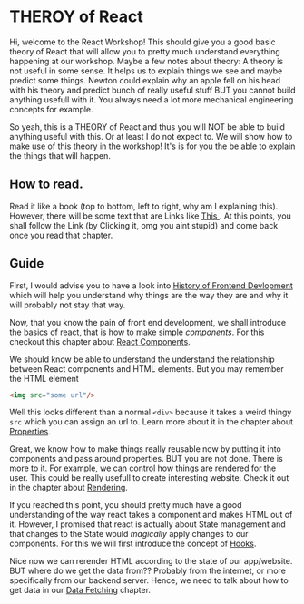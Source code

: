 # THEROY of React 

Hi, welcome to the React Workshop! This should give you a good basic theory of
React that will allow you to pretty much understand everything happening at our
workshop. Maybe a few notes about theory: A theory is not useful in some sense.
It helps us to explain things we see and maybe predict some things. Newton could
explain why an apple fell on his head with his theory and predict bunch of
really useful stuff BUT you cannot build anything usefull with it. You always
need a lot more mechanical engineering concepts for example.

So yeah, this is a THEORY of React and thus you will NOT be able to build
anything useful with this. Or at least I do not expect to. We will show how to
make use of this theory in the workshop! It's is for you the be able to explain
the things that will happen.

## How to read.

Read it like a book (top to bottom, left to right, why am I explaining this).
However, there will be some text that are Links like [ This
](https://www.youtube.com/watch?v=dQw4w9WgXcQ). At this points, you shall follow
the Link (by Clicking it, omg you aint stupid) and come back once you read that
chapter. 

## Guide

First, I would advise you to have a look into [History of Frontend
Devlopment](./history-of-web/history.md) which will help you understand why
things are the way they are and why it will probably not stay that way.

Now, that you know the pain of front end development, we shall introduce the
basics of react, that is how to make simple *components*. For this checkout this
chapter about [React Components](./react-basics/components/components.md).

We should know be able to understand the understand the relationship between
React components and HTML elements. But you may remember the HTML element

```html
<img src="some url"/>
```

Well this looks different than a normal `<div>` because it takes a weird thingy 
`src` which you can assign an url to. Learn more about it in the chapter about
[Properties](./react-basics/props/props.md).

Great, we know how to make things really reusable now by putting it into
components and pass around properties. BUT you are not done. There is more to
it. For example, we can control how things are rendered for the user. This could
be really usefull to create interesting website. Check it out in the chapter
about [Rendering](./react-basics/rendering/rendering.md).

If you reached this point, you should pretty much have a good understanding of
the way react takes a component and makes HTML out of it. However, I promised
that react is actually about State management and that changes to the State
would *magically* apply changes to our components. For this we will first
introduce the concept of [Hooks](./react-basics/hooks/hooks.md).

Nice now we can rerender HTML according to the state of our app/website. BUT
where do we get the data from?? Probably from the internet, or more specifically
from our backend server. Hence, we need to talk about how to get data 
in our [Data Fetching](./react-basics/fetching/fetching.md) chapter.